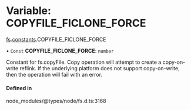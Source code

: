 # Variable: COPYFILE\_FICLONE\_FORCE

[fs](../modules/fs.md).[constants](../modules/fs.constants.md).COPYFILE_FICLONE_FORCE

• `Const` **COPYFILE\_FICLONE\_FORCE**: `number`

Constant for fs.copyFile. Copy operation will attempt to create a copy-on-write reflink.
If the underlying platform does not support copy-on-write, then the operation will fail with an error.

#### Defined in

node_modules/@types/node/fs.d.ts:3168
